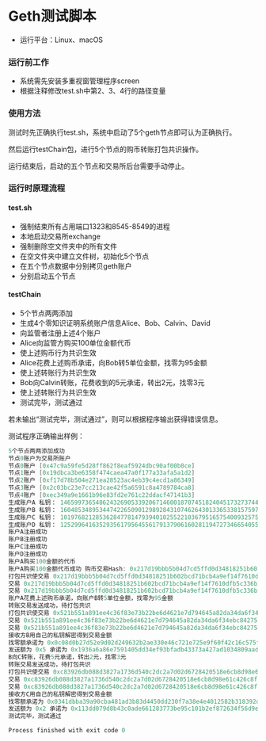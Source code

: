 # Geth测试脚本

+ 运行平台：Linux、macOS

### 运行前工作

+ 系统需先安装多重视窗管理程序screen
+ 根据注释修改test.sh中第2、3、4行的路径变量

### 使用方法

测试时先正确执行test.sh，系统中启动了5个geth节点即可认为正确执行。

然后运行testChain包，进行5个节点的购币转账打包共识操作。

运行结束后，启动的五个节点和交易所后台需要手动停止。

### 运行时原理流程

#### test.sh

+ 强制结束所有占用端口1323和8545-8549的进程
+ 本地启动交易所exchange
+ 强制删除空文件夹中的所有文件
+ 在空文件夹中建立文件树，初始化5个节点
+ 在五个节点数据中分别拷贝geth账户
+ 分别启动五个节点

#### testChain

+ 5个节点两两添加
+ 生成4个零知识证明系统账户信息Alice、Bob、Calvin、David
+ 向监管者注册上述4个账户
+ Alice向监管方购买100单位金额代币
+ 使上述购币行为共识生效
+ Alice花费上述购币承诺，向Bob转5单位金额，找零为95金额
+ 使上述转账行为共识生效
+ Bob向Calvin转账，花费收到的5元承诺，转出2元，找零3元
+ 使上述转账行为共识生效
+ 测试完毕，测试通过

若未输出“测试完毕，测试通过”，则可以根据程序输出获得错误信息。

测试程序正确输出样例：

```go
5个节点两两添加成功
节点0账户为交易所账户
节点0账户 [0x47c9a59fe5d28ff862f8eaf5924dbc90af00b0ce]
节点1账户 [0x19dbca3be6358f474caea47a0f177a33afa5a1d2]
节点2账户 [0xf17d78b504e271ea28523ac4eb39c4ecd1a86349]
节点3账户 [0x2c03bc23e7cc213cae42f5a6591c8a4789784ca8]
节点4账户 [0xec349a9e1661b96e83fd2e761c22ddacf47141b3]
生成账户A 私钥： 14659973654862432690533920671460018707451824045173273744483699904857172700281
生成账户B 私钥： 16048534895344742265090129892843107462643013365338157597301762920300034270281
生成账户C 私钥： 1019768212853628477814793940102552210367951657540093257534254515863573691139
生成账户D 私钥： 12529964163529356179564556179137906160281194727346654055147170356347354135824
账户A注册成功
账户B注册成功
账户C注册成功
账户D注册成功
账户A购买100金额的代币
账户A购买100金额代币成功 购币交易Hash: 0x217d19bbb5b04d7cd5ffd0d34818251b602bcd71bcb4a9ef14f7610dfb5c336b
打包共识使交易 0x217d19bbb5b04d7cd5ffd0d34818251b602bcd71bcb4a9ef14f7610dfb5c336b 生效
交易 0x217d19bbb5b04d7cd5ffd0d34818251b602bcd71bcb4a9ef14f7610dfb5c336b 已被打包
交易 0x217d19bbb5b04d7cd5ffd0d34818251b602bcd71bcb4a9ef14f7610dfb5c336b 已被共识
账户A花费上述购币承诺，向账户B转5单位金额，找零为95金额
转账交易发送成功，待打包共识
打包共识使交易 0x521b551a891ee4c36f83e73b22be6d4621e7d794645a82da34da6f34ebc84275 生效
交易 0x521b551a891ee4c36f83e73b22be6d4621e7d794645a82da34da6f34ebc84275 已被打包
交易 0x521b551a891ee4c36f83e73b22be6d4621e7d794645a82da34da6f34ebc84275 已被共识
接收方B用自己的私钥解密得到交易金额
找零额承诺为 0x0c08d0b27d52e9d02d249632b2ae330e46c721e725e9f60f42c16c575fa0b692 随机数为0x14c81a490e43b399a10c67794bbbac3194212c1fed6536e9a1a239712f15b2f9
发送额为 0x5 承诺为 0x1936a6a86e7591405dd34ef93bfadb43373a427ad1034809aad2f9f776ed7e54 随机数为0x17d8c3463864fe50cffc20cccbfa5d6fc980c92daeed3a388d5bb2e6928e4e5f
B向C转账，花费5元承诺，转出2元，找零3元
转账交易发送成功，待打包共识
打包共识使交易 0xc83926db088d3827a1736d540c2dc2a7d02d6728420518e6cb8d98e61c426c8f 生效
交易 0xc83926db088d3827a1736d540c2dc2a7d02d6728420518e6cb8d98e61c426c8f 已被打包
交易 0xc83926db088d3827a1736d540c2dc2a7d02d6728420518e6cb8d98e61c426c8f 已被共识
接收方C用自己的私钥解密得到交易金额
找零额承诺为 0x0341dbba39a90cba481ad3b83d4450dd230f7a38e4e4012582b318392d6dda49 随机数为0x2195386903017e6aabef75a979b7a2633905a1dd9eddb4cd5b4316b327286836
发送额为 0x2 承诺为 0x113dd079d8b43c0ade661283773be95c101b2ef872634f56d9e09440c489b3bc 随机数为0x041dd39e96029d5c17a6ffa09ea1314f9c78411185ff263e3cce7b9d1124e78c
测试完毕，测试通过

Process finished with exit code 0
```









